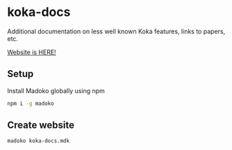# koka-docs
Additional documentation on less well known Koka features, links to papers, etc.

[Website is HERE!](
https://koka-community.github.io/koka-docs/koka-docs.kk.html)

## Setup

Install Madoko globally using npm
```bash
npm i -g madoko
```

## Create website

```bash
madoko koka-docs.mdk
```
